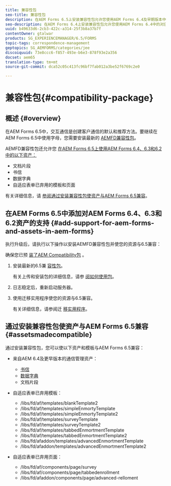 ```yaml
---
title: 兼容性包
seo-title: 兼容性包
description: 在AEM Forms 6.5上安装兼容性包允许您使用AEM Forms 6.4及早期版本中的对应管理资产以及已弃用的自适应表单模板和页面
seo-description: 在AEM Forms 6.4上安装兼容性包允许您使用AEM Forms 6.4中的对应管理资产以及已弃用的自适应表单模板和页面
uuid: b49633d6-2cb3-422c-a314-25f3b8a37b7f
contentOwner: gtalwar
products: SG_EXPERIENCEMANAGER/6.5/FORMS
topic-tags: correspondence-management
geptopics: SG_AEMFORMS/categories/jee
discoiquuid: 73e8ccc6-f857-493e-b6e3-878f93e2a356
docset: aem65
translation-type: tm+mt
source-git-commit: dca52c05c413fc96bf7fab012a3be52f6769c2e0

---
```



# 兼容性包{#compatibility-package}

## 概述 {#overview}

在AEM Forms 6.5中，交互通信是创建客户通信的默认和推荐方法。要继续在AEM Forms 6.5中使用字母，您需要安装最新的 [AEMFD兼容性包](https://helpx.adobe.com/aem-forms/kb/aem-forms-releases.html)。

AEMFD兼容性包还允许您 [在AEM Forms 6.5上使用AEM Forms 6.4、6.3和6.2中的以下资产：](../../forms/using/compatibility-package.md#add-support-for-aem-forms-and-assets-in-aem-forms)

* 文档片段
* 书信
* 数据字典
* 自适应表单已弃用的模板和页面

有关详细信息，请 [参阅通过安装兼容性包使资产与AEM Forms 6.5兼容](../../forms/using/compatibility-package.md#assetsmadecompatible)。

## 在AEM Forms 6.5中添加对AEM Forms 6.4、6.3和6.2资产的支持 {#add-support-for-aem-forms-and-assets-in-aem-forms}

执行升级后，请执行以下操作以安装AEMFD兼容性包并使您的资源与6.5兼容：

确保您已预 [装了AEM Compatibility包](https://helpx.adobe.com/aem-forms/kb/aem-forms-releases.html) 。

1. 安装最新的6.5兼 [容性包](https://helpx.adobe.com/aem-forms/kb/aem-forms-releases.html)。

   有关上传和安装包的详细信息，请参 [阅如何使用包](/help/sites-administering/package-manager.md)。

1. 日志稳定后，重新启动服务器。
1. 使用迁移实用程序使您的资源与6.5兼容。

   有关详细信息，请参阅迁 [移实用程序](../../forms/using/migration-utility.md)。

## 通过安装兼容性包使资产与AEM Forms 6.5兼容 {#assetsmadecompatible}

通过安装兼容性包，您可以使以下资产和模板与AEM Forms 6.5兼容：

* 来自AEM 6.4及更早版本的通信管理资产：

   * [书信](../../forms/using/create-letter.md)
   * [数据字典](/help/forms/using/data-dictionary.md)
   * 文档片段

* 自适应表单已弃用模板：

   * /libs/fd/af/templates/blankTemplate2
   * /libs/fd/af/templates/simpleEnmortyTemplate
   * /libs/fd/af/templates/simpleEnmortyTemplate2
   * /libs/fd/af/templates/surveyTemplate
   * /libs/fd/af/templates/surveyTemplate2
   * /libs/fd/af/templates/tabbedEnmortmentTemplate
   * /libs/fd/af/templates/tabbedEnmortmentTemplate2
   * /libs/fd/afaddon/templates/advancedEnmortmentTemplate
   * /libs/fd/afaddon/templates/advancedEnmortmentTemplate2

* 自适应表单已弃用页面：

   * /libs/fd/af/components/page/survey
   * /libs/fd/af/components/page/tabbedenrollment
   * /libs/fd/afaddon/components/page/advanced-relloment

